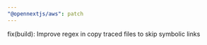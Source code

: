 ```yaml
---
"@opennextjs/aws": patch
---
```


fix(build): Improve regex in copy traced files to skip symbolic links
